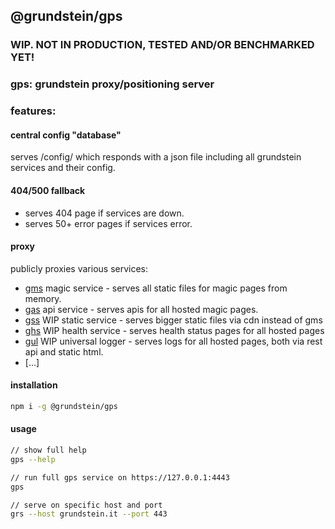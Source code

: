 ## @grundstein/gps

### WIP. NOT IN PRODUCTION, TESTED AND/OR BENCHMARKED YET!

### gps: grundstein proxy/positioning server

### features:

#### central config "database"
serves /config/ which responds with a json file including all grundstein services and their config.

#### 404/500 fallback

* serves 404 page if services are down.
* serves 50+ error pages if services error.

#### proxy

publicly proxies various services:

* [gms](https://github.com/grundstein/gms)
  magic service - serves all static files for magic pages from memory.
* [gas](https://github.com/grundstein/gas)
  api service - serves apis for all hosted magic pages.
* [gss](https://github.com/grundstein/gss)
  WIP static service - serves bigger static files via cdn instead of gms
* [ghs](https://github.com/grundstein/ghs)
  WIP health service - serves health status pages for all hosted pages
* [gul](https://github.com/grundstein/gul)
  WIP universal logger - serves logs for all hosted pages, both via rest api and static html.
* [...]

#### installation
```bash
npm i -g @grundstein/gps
```

#### usage
```bash
// show full help
gps --help

// run full gps service on https://127.0.0.1:4443
gps

// serve on specific host and port
grs --host grundstein.it --port 443
```
